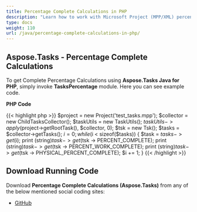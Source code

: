 ```yaml
---
title: Percentage Complete Calculations in PHP
description: "Learn how to work with Microsoft Project (MPP/XML) percentage complete values using Aspose.Tasks Java for PHP."
type: docs
weight: 110
url: /java/percentage-complete-calculations-in-php/
---
```


## **Aspose.Tasks - Percentage Complete Calculations**
To get Complete Percentage Calculations using **Aspose.Tasks Java for PHP**, simply invoke **TasksPercentage** module. Here you can see example code.

**PHP Code**

{{< highlight php >}}
$project = new Project('test_tasks.mpp');
$collector = new ChildTasksCollector();
$taskUtils = new TaskUtils();
$taskUtils->apply($project->getRootTask(), $collector, 0);
$tsk = new Tsk();
$tasks = $collector->getTasks();
$i = 0;
while ($i < sizeof($tasks)) {
    $task = $tasks -> get($i);
    print (string)$task -> get($tsk -> PERCENT_COMPLETE);
    print (string)$task -> get($tsk -> PERCENT_WORK_COMPLETE);
    print (string)$task -> get($tsk -> PHYSICAL_PERCENT_COMPLETE);
    $i += 1;
}
{{< /highlight >}}

## **Download Running Code**
Download **Percentage Complete Calculations (Aspose.Tasks)** from any of the below mentioned social coding sites:

- [GitHub](https://github.com/aspose-tasks/Aspose.Tasks-for-Java/blob/master/Plugins/Aspose_Tasks_Java_for_PHP/src/aspose/tasks/WorkingWithTasks/TasksPercentage.php)
